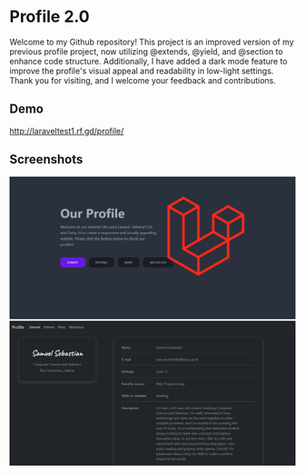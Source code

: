 # Profile 2.0

Welcome to my Github repository! This project is an improved version of my previous profile project, now utilizing @extends, @yield, and @section to enhance code structure. Additionally, I have added a dark mode feature to improve the profile's visual appeal and readability in low-light settings. Thank you for visiting, and I welcome your feedback and contributions.

## Demo

http://laraveltest1.rf.gd/profile/


## Screenshots

![Menu](https://github.com/samuelchristlie/COMP6738049/blob/main/profile/screenshot/home.png)
![Profile](https://github.com/samuelchristlie/COMP6738049/blob/main/profile/screenshot/profile.png)

